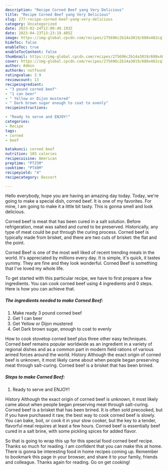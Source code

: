 ```yaml
---
description: "Recipe Corned Beef yang Very Delicious"
title: "Recipe Corned Beef yang Very Delicious"
slug: 277-recipe-corned-beef-yang-very-delicious
category: Uncategorized
date: 2023-02-24T12:09:40.193Z
date: 2023-04-23T13:23:19.485Z
image: https://img-global.cpcdn.com/recipes/275696c2b14a3019/680x482cq70/corned-beef-recipe-main-photo.jpg
hideToc: false
enableToc: true
enableTocContent: false
thumbnail: https://img-global.cpcdn.com/recipes/275696c2b14a3019/680x482cq70/corned-beef-recipe-main-photo.jpg
cover: https://img-global.cpcdn.com/recipes/275696c2b14a3019/680x482cq70/corned-beef-recipe-main-photo.jpg
author: Admin
authorAv: notfound
ratingvalue: 3.9
reviewcount: 13
recipeingredient:
- "3 pound corned beef"
- "1 can beer"
- " Yellow or Dijon mustered"
- " Dark brown sugar enough to coat to evenly"
recipeinstructions:

- "Ready to serve and ENJOY!"
categories:
- Recipe
tags:
- corned
- beef

katakunci: corned beef 
nutrition: 103 calories
recipecuisine: American
preptime: "PT25M"
cooktime: "PT49M"
recipeyield: "4"
recipecategory: Dessert

---
```



Hello everybody, hope you are having an amazing day today. Today, we're going to make a special dish, corned beef. It is one of my favorites. For mine, I am going to make it a little bit tasty. This is gonna smell and look delicious.

Corned beef is meat that has been cured in a salt solution. Before refrigeration, meat was salted and cured to be preserved. Historically, any type of meat could be put through the curing process. Corned beef is typically made from brisket, and there are two cuts of brisket: the flat and the point.

Corned Beef is one of the most well liked of recent trending meals in the world. It's appreciated by millions every day. It is simple, it's quick, it tastes yummy. They are fine and they look wonderful. Corned Beef is something that I've loved my whole life.


To get started with this particular recipe, we have to first prepare a few ingredients. You can cook corned beef using 4 ingredients and 0 steps. Here is how you can achieve that.

<!--inarticleads1-->

##### The ingredients needed to make Corned Beef:

1. Make ready 3 pound corned beef
1. Get 1 can beer
1. Get  Yellow or Dijon mustered
1. Get  Dark brown sugar, enough to coat to evenly


How to cook stovetop corned beef plus three other easy techniques. Corned beef remains popular worldwide as an ingredient in a variety of regional dishes and as a common part in modern field rations of various armed forces around the world. History Although the exact origin of corned beef is unknown, it most likely came about when people began preserving meat through salt-curing. Corned beef is a brisket that has been brined. 

<!--inarticleads2-->

##### Steps to make Corned Beef:


1. Ready to serve and ENJOY!

History Although the exact origin of corned beef is unknown, it most likely came about when people began preserving meat through salt-curing. Corned beef is a brisket that has been brined. It is often sold precooked, but if you have purchased it raw, the best way to cook corned beef is slowly. You can bake, boil, or cook it in your slow cooker, but the key to a tender, flavorful meal requires at least a few hours. Corned beef is essentially beef cured in a salt brine, with some pickling spices for added flavor. 

So that is going to wrap this up for this special food corned beef recipe. Thanks so much for reading. I am confident that you can make this at home. There is gonna be interesting food in home recipes coming up. Remember to bookmark this page in your browser, and share it to your family, friends and colleague. Thanks again for reading. Go on get cooking!

